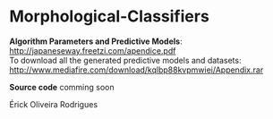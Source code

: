 # Morphological-Classifiers

<b>Algorithm Parameters and Predictive Models</b>: <br>
http://japaneseway.freetzi.com/apendice.pdf
<br>
To download all the generated predictive models and datasets:
<br>
http://www.mediafire.com/download/kqlbp88kvpmwiei/Appendix.rar


<b>Source code</b> comming soon

Érick Oliveira Rodrigues
